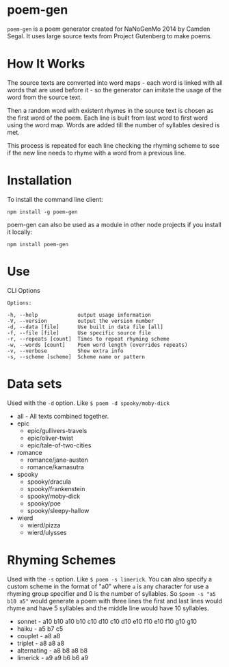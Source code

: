 poem-gen
====

`poem-gen` is a poem generator created for NaNoGenMo 2014 by Camden Segal. It uses large source texts from Project Gutenberg to make poems.

How It Works
===

The source texts are converted into word maps - each word is linked with all words that are used before it - so the generator can imitate the usage of the word from the source text.

Then a random word with existent rhymes in the source text is chosen as the first word of the poem. Each line is built from last word to first word using the word map. Words are added till the number of syllables desired is met.

This process is repeated for each line checking the rhyming scheme to see if the new line needs to rhyme with a word from a previous line.

Installation
===

To install the command line client:

`npm install -g poem-gen`

poem-gen can also be used as a module in other node projects if you install it locally:

`npm install poem-gen`

Use
===

CLI Options

    Options:

    -h, --help             output usage information
    -V, --version          output the version number
    -d, --data [file]      Use built in data file [all]
    -f, --file [file]      Use specific source file
    -r, --repeats [count]  Times to repeat rhyming scheme
    -w, --words [count]    Poem word length (overrides repeats)
    -v, --verbose          Show extra info
    -s, --scheme [scheme]  Scheme name or pattern

Data sets
===

Used with the `-d` option. Like `$ poem -d spooky/moby-dick`

* all - All texts combined together.
* epic
	* epic/gullivers-travels
	* epic/oliver-twist
	* epic/tale-of-two-cities
* romance
	* romance/jane-austen
	* romance/kamasutra
* spooky
	* spooky/dracula
	* spooky/frankenstein
	* spooky/moby-dick
	* spooky/poe
	* spooky/sleepy-hallow
* wierd
	* wierd/pizza
	* wierd/ulysses

Rhyming Schemes
===

Used with the `-s` option. Like `$ poem -s limerick`. You can also specify a custom scheme in the format of "a0" where `a` is any character for use a rhyming group specifier and 0 is the number of syllables. So `$poem -s "a5 b10 a5"` would generate a poem with three lines the first and last lines would rhyme and have 5 syllables and the middle line would have 10 syllables.

* sonnet - a10 b10 a10 b10 c10 d10 c10 d10 e10 f10 e10 f10 g10 g10
* haiku - a5 b7 c5
* couplet - a8 a8
* triplet - a8 a8 a8
* alternating - a8 b8 a8 b8
* limerick - a9 a9 b6 b6 a9